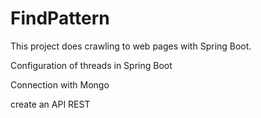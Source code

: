 # FindPattern
This project does crawling to web pages with Spring Boot. 

Configuration of threads in Spring Boot 

Connection with Mongo 

create an API REST
